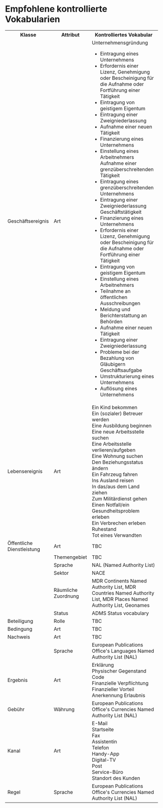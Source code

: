 # Empfohlene kontrollierte Vokabularien

<table>
<tr>
<th>Klasse</th>
<th>Attribut</th>
<th>Kontrolliertes Vokabular</th>
</tr>
<tr><td>Geschäftsereignis</td>
<td>Art</td>
<td>Unternehmensgründung 
<ul><li>Eintragung eines Unternehmens
</li><li>Erfordernis einer Lizenz, Genehmigung oder Bescheinigung für die Aufnahme oder Fortführung einer Tätigkeit 
</li><li>Eintragung von geistigem Eigentum 
</li><li>Eintragung einer Zweigniederlassung 
</li><li>Aufnahme einer neuen Tätigkeit 
</li><li>Finanzierung eines Unternehmens 
</li><li>Einstellung eines Arbeitnehmers <br />
Aufnahme einer grenzüberschreitenden Tätigkeit 
</li><li>Eintragung eines grenzüberschreitenden Unternehmens 
</li><li>Eintragung einer Zweigniederlassung 
Geschäftstätigkeit 
</li><li>Finanzierung eines Unternehmens 
</li><li>Erfordernis einer Lizenz, Genehmigung oder Bescheinigung für die Aufnahme oder Fortführung einer Tätigkeit 
</li><li>Eintragung von geistigem Eigentum 
</li><li>Einstellung eines Arbeitnehmers 
</li><li>Teilnahme an öffentlichen Ausschreibungen 
</li><li>Meldung und Berichterstattung an Behörden 
</li><li>Aufnahme einer neuen Tätigkeit 
</li><li> Eintragung einer Zweigniederlassung 
</li><li>Probleme bei der Bezahlung von Gläubigern 
Geschäftsaufgabe 
</li><li>Umstrukturierung eines Unternehmens
</li><li>Auflösung eines Unternehmens
</li></ul> </td></tr>
<tr><td>Lebensereignis</td>
<td>Art</td>
<td>Ein Kind bekommen <br />
Ein (sozialer) Betreuer werden <br />
Eine Ausbildung beginnen <br />
Eine neue Arbeitsstelle suchen <br />
Eine Arbeitsstelle verlieren/aufgeben <br />
Eine Wohnung suchen <br />
Den Beziehungsstatus ändern <br />
Ein Fahrzeug fahren <br />
Ins Ausland reisen <br />
In das/aus dem Land ziehen <br />
Zum Militärdienst gehen <br />
Einen Notfall/ein Gesundheitsproblem erleben <br />
Ein Verbrechen erleben<br />
Ruhestand<br />
Tot eines Verwandten</td></tr>
<tr><td>Öffentliche Dienstleistung	</td>
<td>Art</td>
<td>TBC</td></tr>
<tr><td></td>
<td>Themengebiet</td>
<td>TBC</td></tr>
<tr><td></td>
<td>Sprache</td>
<td>NAL (Named Authority List)</td></tr>
<tr><td></td>
<td>Sektor</td>
<td>NACE</td></tr>
<tr><td></td>
<td>Räumliche Zuordnung	</td>
<td>MDR Continents Named Authority List, MDR Countries Named Authority List, MDR Places Named Authority List, Geonames </td></tr>
<tr><td></td>
<td>Status</td>
<td>ADMS Status vocabulary </td></tr>
<tr><td>Beteiligung</td>
<td>Rolle</td>
<td>TBC</td></tr>
<tr><td>Bedingung</td>
<td>Art</td>
<td>TBC</td></tr>
<tr><td>Nachweis</td>
<td>Art</td>
<td>TBC</td></tr>
<tr><td></td>
<td>Sprache</td>
<td>European Publications Office's Languages Named Authority List (NAL)</td></tr>
<tr><td>Ergebnis</td>
<td>Art</td>
<td>Erklärung  <br />
Physischer Gegenstand  <br />
Code  <br />
Finanzielle Verpflichtung  <br />
Finanzieller Vorteil  <br />
Anerkennung Erlaubnis</td></tr>
<tr><td>Gebühr</td>
<td>Währung</td>
<td>European Publications Office's Currencies Named Authority List (NAL)</td></tr>
<tr><td>Kanal</td>
<td>Art</td>
<td>E-Mail  <br />
Startseite  <br />
Fax  <br />
Assistentin  <br />
Telefon  <br />
Handy-App  <br />
Digital-TV  <br />
Post  <br />
Service-Büro  <br />
Standort des Kunden</td></tr>
<tr><td>Regel</td>
<td>Sprache</td>
<td>European Publications Office's Currencies Named Authority List (NAL)</td></tr>
</table>
